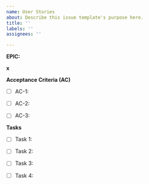 ```yaml
---
name: User Stories
about: Describe this issue template's purpose here.
title: ''
labels: ''
assignees: ''

---
```


**EPIC:** 

**x**

**Acceptance Criteria (AC)**

- [ ] AC-1: 

- [ ] AC-2: 

- [ ] AC-3: 


**Tasks**

- [ ] Task 1: 

- [ ] Task 2: 

- [ ] Task 3: 

- [ ] Task 4:
